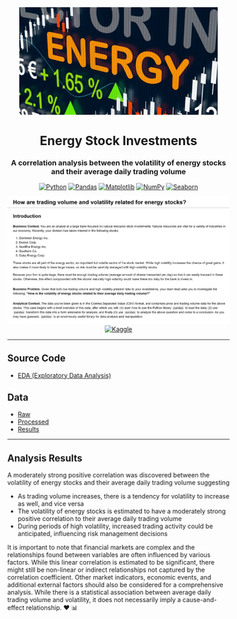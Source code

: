 <div align="center">

  <img src="../images/energy_stock_investments.jpg" width="450" alt="Directing"/>

# Energy Stock Investments

### A correlation analysis between the volatility of energy stocks and their average daily trading volume

[![Python](https://img.shields.io/badge/python-black?style=for-the-badge&logo=python)](https://www.python.org/)
[![Pandas](https://img.shields.io/badge/pandas-%23150458.svg?style=for-the-badge&logo=pandas&logoColor=white)](https://pandas.pydata.org/docs/getting_started/index.html)
[![Matplotlib](https://img.shields.io/badge/Matplotlib-%23ffffff.svg?style=for-the-badge&logo=Matplotlib&logoColor=black)](https://matplotlib.org/)
[![NumPy](https://img.shields.io/badge/numpy-%23013243.svg?style=for-the-badge&logo=numpy&logoColor=white)](https://numpy.org/doc/stable/)
[![Seaborn](https://img.shields.io/badge/Seaborn-5A819C?style=for-the-badge)](https://seaborn.pydata.org/)

  <img src="../images/energy_stock_investment_challenge.png" width="800" alt="Directing"/>

  <div>
    <a href="https://www.kaggle.com/">
      <img src="https://img.shields.io/badge/Kaggle-blue?style=flat-square&logo=kaggle" width="87.5" alt="Kaggle" style="margin-bottom: .565px;" >
    </a>
  </div>
  
</div>

---

## Source Code

- [EDA (Exploratory Data Analysis)](notebooks/energy-stock-investments.ipynb)

## Data

- [Raw](../energy-stock-investments/data/raw/)
- [Processed](../energy-stock-investments/data/processed/energy-stocks-combined.csv)
- [Results](../energy-stock-investments/data/results/energy-stocks-results.csv)

---

## Analysis Results

A moderately strong positive correlation was discovered between the volatility of energy stocks and their average daily trading volume suggesting

- As trading volume increases, there is a tendency for volatility to increase as well, and vice versa
- The volatility of energy stocks is estimated to have a moderately strong positive correlation to their average daily trading volume
- During periods of high volatility, increased trading activity could be anticipated, influencing risk management decisions

It is important to note that financial markets are complex and the relationships found between variables are often influenced by various factors. While this linear correlation is estimated to be significant, there might still be non-linear or indirect relationships not captured by the correlation coefficient. Other market indicators, economic events, and additional external factors should also be considered for a comprehensive analysis. While there is a statistical association between average daily trading volume and volatility, it does not necessarily imply a cause-and-effect relationship. ❤️ 📊
